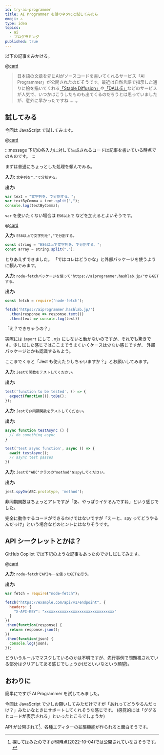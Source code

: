 ```yaml
---
id: try-ai-programmer
title: AI Programmer を話のネタにと試してみたら
emoji: ✍️
type: idea
topics:
  - ai
  - プログラミング
published: true
---
```


以下の記事をみかける。

<!-- textlint-disable -->

@[card](https://forest.watch.impress.co.jp/docs/serial/yajiuma/1444554.html)

> 日本語の文章を元にAIがソースコードを書いてくれるサービス「AI Programmer」が公開されたのだそうです。最近は自然言語で指示した通りに絵を描いてくれる[「Stable Diffusion」](https://forest.watch.impress.co.jp/docs/special/1437123.html)や[「DALL·E」](https://forest.watch.impress.co.jp/docs/news/1443392.html)などのサービスが人気で、いつかはこうしたものも出てくるのだろうとは思っていましたが、意外に早かったですね……。

## 試してみる

今回は JavaScript で試してみます。

@[card](https://aiprogrammer.hashlab.jp/)

:::message
下記の各入力に対して生成されるコードは記事を書いている時点でのものです。
:::

まずは普通にちょっとした処理を頼んでみる。

**入力:** `文字列を","で分割する。`

**出力:**

```js
var text = "文字列を、で分割する。";
var textByComma = text.split(",");
console.log(textByComma);
```

`var` を使いたくない場合は `ES6以上で` などを加えるとよいそうです。

@[card](https://zenn.dev/riya_amemiya/articles/db4fb02ecf57a6)

**入力:** `ES6以上で文字列を","で分割する。`

```js
const string = "ES6以上で文字列を、で分割する。";
const array = string.split(",");
```

とりあえずできました。  「ではコレはどうかな」と外部パッケージを使うように頼んでみます。

**入力:** `node-fetchパッケージを使って"https://aiprogrammer.hashlab.jp/"からGETする。`

**出力:**

```js
const fetch = require('node-fetch');

fetch('https://aiprogrammer.hashlab.jp/')
  .then(response => response.text())
  .then(text => console.log(text))
```

「え？できちゃうの？」

実際には `import` にして `.mjs` にしないと動かないのですが、それでも驚きです。少し試した感じではここまでうまくいくケースは少ない感じですが、 外部パッケージとかも認識するもよう。

ここまでくると「Jest も使えたりしちゃいますか？」とお願いしてみます。

**入力:** `Jestで関数をテストしてください。`

**出力:**

```js
test('function to be tested', () => {
  expect(function()).toBe();
});
```

**入力:** `Jestで非同期関数をテストしてください。`

**出力:**

```js
async function testAsync () {
  // do something async
}

test('test async function', async () => {
  await testAsync();
  // async test passes
})
```

**入力:** `Jestで"ABC"クラスの"method"をspyしてください。`

**出力:**

```js
jest.spyOn(ABC.prototype, 'method');
```

非同期関数はちょっとアレですが「あ、やっぱりイケるんですね」という感じでした。

完全に動作するコードができるわけではないですが「えーと、spy ってどうやるんだっけ」という場合などのヒントにはなりそうです。

<!-- textlint-enable -->

## API シークレットとかは？

GitHub Copilot では下記のような記事もあったので少し試してみます。

@[card](https://forest.watch.impress.co.jp/docs/serial/yajiuma/1336988.html)

**入力:** `node-fetchでAPIキーを使ったGETを行う。`

**出力:**

```js
var fetch = require("node-fetch");

fetch("https://example.com/api/v1/endpoint", {
  headers: {
    "X-API-KEY": "xxxxxxxxxxxxxxxxxxxxxxxxxxxxxxxx"
  }
})
.then(function(response) {
  return response.json();
})
.then(function(json) {
  console.log(json);
});
```

どういうルールでマスクしているのかは不明ですが、先行事例で問題視されている部分はクリアしてある感じでしょうか(だといいなという願望)。

## おわりに

簡単にですが AI Programmer を試してみました。

今回は JavaScript で少しお願いしてみただけですが「あれってどうやるんだっけ？」みたいなときにサポートしてくれそうな感じです。 (感覚的には「ググるとコードが表示される」といったところでしょうか)

API が公開されて[^api]、各種エディターの拡張機能が作られると面白そうです。

[^api]: 探してはみたのですが現時点(2022-10-04)では公開されていなさそうです。

